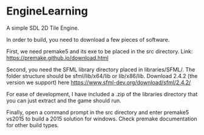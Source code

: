 # EngineLearning
A simple SDL 2D Tile Engine.

In order to build, you need to download a few pieces of software.

First, we need premake5 and its exe to be placed in the src directory. Link: https://premake.github.io/download.html

Second, you need the SFML library directory placed in libraries/SFML/. The folder structure should be sfml/lib/x64/lib or lib/x86/lib. Download  2.4.2 (the version we support) here https://www.sfml-dev.org/download/sfml/2.4.2/

For ease of development, I have included a .zip of the libraries directory that you can just extract and the game should run.

Finally, open a command prompt in the src directory and enter premake5 vs2015 to build a 2015 solution for windows. Check premake documentation for other build types.